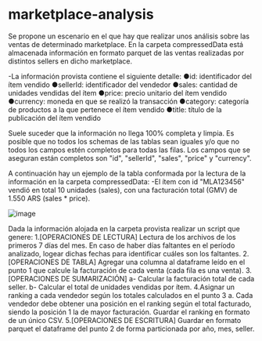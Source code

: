 # marketplace-analysis


Se propone un escenario en el que hay que realizar unos análisis sobre las ventas de determinado marketplace. En la carpeta compressedData está almacenada información en formato parquet de las ventas realizadas por distintos sellers en dicho marketplace.

-La información provista contiene el siguiente detalle: ●id: identificador del ítem vendido ●sellerId: identificador del vendedor 
●sales: cantidad de unidades vendidas del ítem 
●price: precio unitario del ítem vendido
●currency: moneda en que se realizó la transacción 
●category: categoría de productos a la que pertenece el ítem vendido 
●title: título de la publicación del ítem vendido

Suele suceder que la información no llega 100% completa y limpia. Es posible que no todos los schemas de las tablas sean iguales y/o que no todos los campos estén completos para todas las filas. Los campos que se aseguran están completos son "id", "sellerId", "sales", "price" y "currency".

A continuación hay un ejemplo de la tabla conformada por la lectura de la información en la carpeta compressedData: -El ítem con id "MLA123456" vendió en total 10 unidades (sales), con una facturación total (GMV) de 1.550 ARS (sales * price).

![image](https://github.com/user-attachments/assets/0dc3f81f-83cb-4e09-892f-c42c304f1727)


Dada la información alojada en la carpeta provista realizar un script que genere: 1.[OPERACIONES DE LECTURA] Lectura de los archivos de los primeros 7 días del mes. En caso de haber días faltantes en el período analizado, logear dichas fechas para identificar cuáles son los faltantes. 2.[OPERACIONES DE TABLA] Agregar una columna al dataframe leído en el punto 1 que calcule la facturación de cada venta (cada fila es una venta). 3.[OPERACIONES DE SUMARIZACIÓN] a- Calcular la facturación total de cada seller. b- Calcular el total de unidades vendidas por ítem. 4.Asignar un ranking a cada vendedor según los totales calculados en el punto 3 a. Cada vendedor debe obtener una posición en el ranking según el total facturado, siendo la posición 1 la de mayor facturación. Guardar el ranking en formato de un único CSV. 5.[OPERACIONES DE ESCRITURA] Guardar en formato parquet el dataframe del punto 2 de forma particionada por año, mes, seller.
